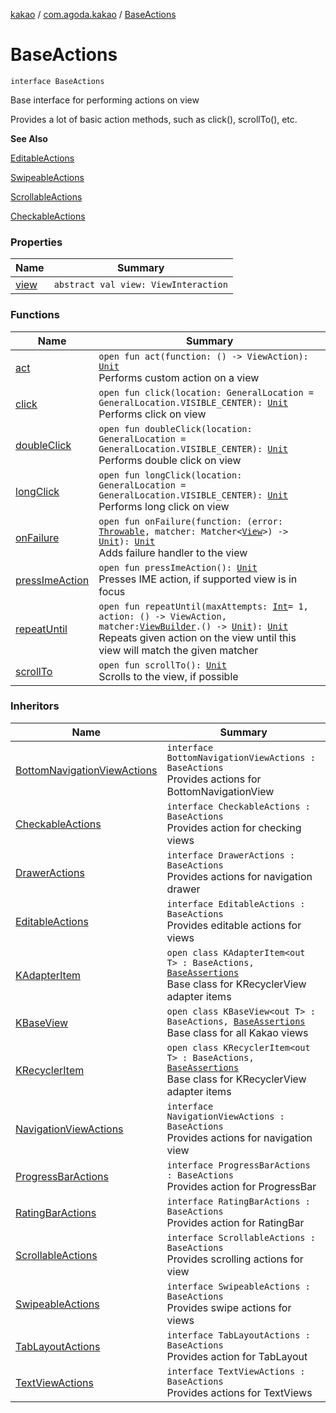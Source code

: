 [kakao](../../index.md) / [com.agoda.kakao](../index.md) / [BaseActions](.)

# BaseActions

`interface BaseActions`

Base interface for performing actions on view

Provides a lot of basic action methods, such as click(), scrollTo(), etc.

**See Also**

[EditableActions](../-editable-actions/index.md)

[SwipeableActions](../-swipeable-actions/index.md)

[ScrollableActions](../-scrollable-actions/index.md)

[CheckableActions](../-checkable-actions/index.md)

### Properties

| Name | Summary |
|---|---|
| [view](view.md) | `abstract val view: ViewInteraction` |

### Functions

| Name | Summary |
|---|---|
| [act](act.md) | `open fun act(function: () -> ViewAction): `[`Unit`](https://kotlinlang.org/api/latest/jvm/stdlib/kotlin/-unit/index.html)<br>Performs custom action on a view |
| [click](click.md) | `open fun click(location: GeneralLocation = GeneralLocation.VISIBLE_CENTER): `[`Unit`](https://kotlinlang.org/api/latest/jvm/stdlib/kotlin/-unit/index.html)<br>Performs click on view |
| [doubleClick](double-click.md) | `open fun doubleClick(location: GeneralLocation = GeneralLocation.VISIBLE_CENTER): `[`Unit`](https://kotlinlang.org/api/latest/jvm/stdlib/kotlin/-unit/index.html)<br>Performs double click on view |
| [longClick](long-click.md) | `open fun longClick(location: GeneralLocation = GeneralLocation.VISIBLE_CENTER): `[`Unit`](https://kotlinlang.org/api/latest/jvm/stdlib/kotlin/-unit/index.html)<br>Performs long click on view |
| [onFailure](on-failure.md) | `open fun onFailure(function: (error: `[`Throwable`](https://kotlinlang.org/api/latest/jvm/stdlib/kotlin/-throwable/index.html)`, matcher: Matcher<`[`View`](https://developer.android.com/reference/android/view/View.html)`>) -> `[`Unit`](https://kotlinlang.org/api/latest/jvm/stdlib/kotlin/-unit/index.html)`): `[`Unit`](https://kotlinlang.org/api/latest/jvm/stdlib/kotlin/-unit/index.html)<br>Adds failure handler to the view |
| [pressImeAction](press-ime-action.md) | `open fun pressImeAction(): `[`Unit`](https://kotlinlang.org/api/latest/jvm/stdlib/kotlin/-unit/index.html)<br>Presses IME action, if supported view is in focus |
| [repeatUntil](repeat-until.md) | `open fun repeatUntil(maxAttempts: `[`Int`](https://kotlinlang.org/api/latest/jvm/stdlib/kotlin/-int/index.html)` = 1, action: () -> ViewAction, matcher: `[`ViewBuilder`](../-view-builder/index.md)`.() -> `[`Unit`](https://kotlinlang.org/api/latest/jvm/stdlib/kotlin/-unit/index.html)`): `[`Unit`](https://kotlinlang.org/api/latest/jvm/stdlib/kotlin/-unit/index.html)<br>Repeats given action on the view until this view will match the given matcher |
| [scrollTo](scroll-to.md) | `open fun scrollTo(): `[`Unit`](https://kotlinlang.org/api/latest/jvm/stdlib/kotlin/-unit/index.html)<br>Scrolls to the view, if possible |

### Inheritors

| Name | Summary |
|---|---|
| [BottomNavigationViewActions](../-bottom-navigation-view-actions/index.md) | `interface BottomNavigationViewActions : BaseActions`<br>Provides actions for BottomNavigationView |
| [CheckableActions](../-checkable-actions/index.md) | `interface CheckableActions : BaseActions`<br>Provides action for checking views |
| [DrawerActions](../-drawer-actions/index.md) | `interface DrawerActions : BaseActions`<br>Provides actions for navigation drawer |
| [EditableActions](../-editable-actions/index.md) | `interface EditableActions : BaseActions`<br>Provides editable actions for views |
| [KAdapterItem](../-k-adapter-item/index.md) | `open class KAdapterItem<out T> : BaseActions, `[`BaseAssertions`](../-base-assertions/index.md)<br>Base class for KRecyclerView adapter items |
| [KBaseView](../-k-base-view/index.md) | `open class KBaseView<out T> : BaseActions, `[`BaseAssertions`](../-base-assertions/index.md)<br>Base class for all Kakao views |
| [KRecyclerItem](../-k-recycler-item/index.md) | `open class KRecyclerItem<out T> : BaseActions, `[`BaseAssertions`](../-base-assertions/index.md)<br>Base class for KRecyclerView adapter items |
| [NavigationViewActions](../-navigation-view-actions/index.md) | `interface NavigationViewActions : BaseActions`<br>Provides actions for navigation view |
| [ProgressBarActions](../-progress-bar-actions/index.md) | `interface ProgressBarActions : BaseActions`<br>Provides action for ProgressBar |
| [RatingBarActions](../-rating-bar-actions/index.md) | `interface RatingBarActions : BaseActions`<br>Provides action for RatingBar |
| [ScrollableActions](../-scrollable-actions/index.md) | `interface ScrollableActions : BaseActions`<br>Provides scrolling actions for view |
| [SwipeableActions](../-swipeable-actions/index.md) | `interface SwipeableActions : BaseActions`<br>Provides swipe actions for views |
| [TabLayoutActions](../-tab-layout-actions/index.md) | `interface TabLayoutActions : BaseActions`<br>Provides action for TabLayout |
| [TextViewActions](../-text-view-actions/index.md) | `interface TextViewActions : BaseActions`<br>Provides actions for TextViews |
